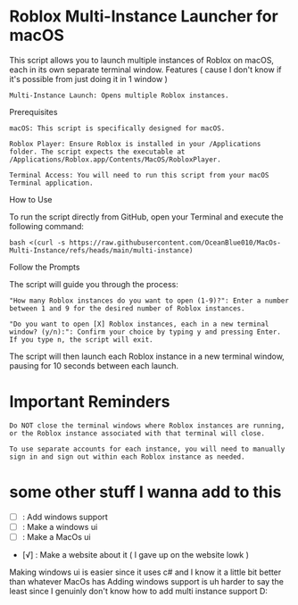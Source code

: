 # Roblox Multi-Instance Launcher for macOS


This script allows you to launch multiple instances of Roblox on macOS, each in its own separate terminal window.
Features ( cause I don't know if it's possible from just doing it in 1 window )

    Multi-Instance Launch: Opens multiple Roblox instances.

Prerequisites

    macOS: This script is specifically designed for macOS.

    Roblox Player: Ensure Roblox is installed in your /Applications folder. The script expects the executable at /Applications/Roblox.app/Contents/MacOS/RobloxPlayer.

    Terminal Access: You will need to run this script from your macOS Terminal application.

How to Use

To run the script directly from GitHub, open your Terminal and execute the following command:

    bash <(curl -s https://raw.githubusercontent.com/OceanBlue010/MacOs-Multi-Instance/refs/heads/main/multi-instance)

Follow the Prompts

The script will guide you through the process:

    "How many Roblox instances do you want to open (1-9)?": Enter a number between 1 and 9 for the desired number of Roblox instances.

    "Do you want to open [X] Roblox instances, each in a new terminal window? (y/n):": Confirm your choice by typing y and pressing Enter. If you type n, the script will exit.

The script will then launch each Roblox instance in a new terminal window, pausing for 10 seconds between each launch.

# Important Reminders

    Do NOT close the terminal windows where Roblox instances are running, or the Roblox instance associated with that terminal will close.

    To use separate accounts for each instance, you will need to manually sign in and sign out within each Roblox instance as needed.


# some other stuff I wanna add to this

- [ ] : Add windows support
- [ ] : Make a windows ui
- [ ] : Make a MacOs ui
- [√] : Make a website about it
( I gave up on the website lowk )

Making windows ui is easier since it uses c# and I know it a little bit better than whatever MacOs has
Adding windows support is uh harder to say the least since I genuinly don't know how to add multi instance support D:

    
